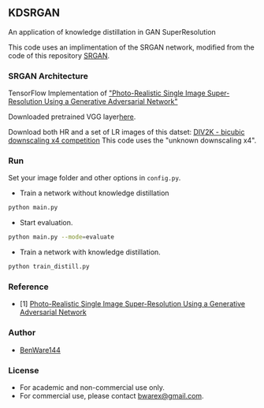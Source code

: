 ## KDSRGAN
An application of knowledge distillation in GAN SuperResolution

This code uses an implimentation of the SRGAN network, modified from the code of this repository [SRGAN](https://github.com/tensorlayer/srgan).

### SRGAN Architecture
TensorFlow Implementation of ["Photo-Realistic Single Image Super-Resolution Using a Generative Adversarial Network"](https://arxiv.org/abs/1609.04802)

Downloaded pretrained VGG layer[here](https://mega.nz/#!xZ8glS6J!MAnE91ND_WyfZ_8mvkuSa2YcA7q-1ehfSm-Q1fxOvvs).

Download both HR and a set of LR images of this datset:
[DIV2K - bicubic downscaling x4 competition](http://www.vision.ee.ethz.ch/ntire17/) 
This code uses the "unknown downscaling x4".


### Run
Set your image folder and other options in `config.py`.


- Train a network without knowledge distillation
```bash
python main.py
```

- Start evaluation.
```bash
python main.py --mode=evaluate 
```


- Train a network with knowledge distillation.
```bash
python train_distill.py
```

### Reference
* [1] [Photo-Realistic Single Image Super-Resolution Using a Generative Adversarial Network](https://arxiv.org/abs/1609.04802)

### Author
- [BenWare144](https://github.com/BenWare144)

### License
- For academic and non-commercial use only.
- For commercial use, please contact bwarex@gmail.com.
